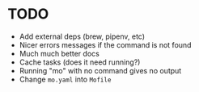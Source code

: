# TODO

- Add external deps (brew, pipenv, etc)
- Nicer errors messages if the command is not found
- Much much better docs
- Cache tasks (does it need running?)
- Running "mo" with no command gives no output
- Change `mo.yaml` into `Mofile`
